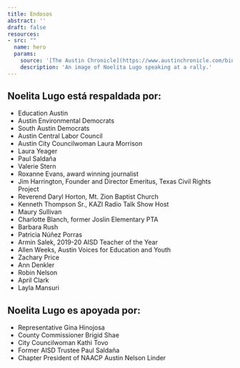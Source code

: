 ```yaml
---
title: Endosos
abstract: ''
draft: false
resources:
- src: ""
  name: hero
  params:
    source: '[The Austin Chronicle](https://www.austinchronicle.com/binary/26de/pols_feature30.jpg)'
    description: 'An image of Noelita Lugo speaking at a rally.'
---
```


## Noelita Lugo está respaldada por:

* Education Austin
* Austin Environmental Democrats
* South Austin Democrats
* Austin Central Labor Council
* Austin City Councilwoman Laura Morrison
* Laura Yeager
* Paul Saldaña
* Valerie Stern
* Roxanne Evans, award winning journalist
* Jim Harrington, Founder and Director Emeritus, Texas Civil Rights Project
* Reverend Daryl Horton, Mt. Zion Baptist Church
* Kenneth Thompson Sr., KAZI Radio Talk Show Host
* Maury Sullivan
* Charlotte Blanch, former Joslin Elementary PTA
* Barbara Rush
* Patricia Núñez Porras
* Armin Salek, 2019-20 AISD Teacher of the Year
* Allen Weeks, Austin Voices for Education and Youth
* Zachary Price
* Ann Denkler
* Robin Nelson
* April Clark
* Layla Mansuri

## Noelita Lugo es apoyada por:

* Representative Gina Hinojosa
* County Commissioner Brigid Shae
* City Councilwoman Kathi Tovo
* Former AISD Trustee Paul Saldaña
* Chapter President of NAACP Austin Nelson Linder
